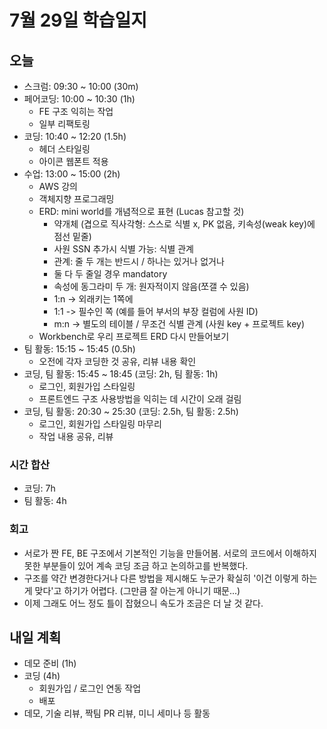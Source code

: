 # 7월 29일 학습일지

## 오늘

- 스크럼: 09:30 ~ 10:00 (30m)
- 페어코딩: 10:00 ~ 10:30 (1h)
  - FE 구조 익히는 작업
  - 일부 리팩토링
- 코딩: 10:40 ~ 12:20 (1.5h)
  - 헤더 스타일링
  - 아이콘 웹폰트 적용
- 수업: 13:00 ~ 15:00 (2h)
  - AWS 강의
  - 객체지향 프로그래밍
  - ERD: mini world를 개념적으로 표현 (Lucas 참고할 것)
    - 약개체 (겹으로 직사각형: 스스로 식별 x, PK 없음, 키속성(weak key)에 점선 밑줄)
    - 사원 SSN 추가시 식별 가능: 식별 관계
    - 관계: 줄 두 개는 반드시 / 하나는 있거나 없거나
    - 둘 다 두 줄일 경우 mandatory
    - 속성에 동그라미 두 개: 원자적이지 않음(쪼갤 수 있음)
    - 1:n -> 외래키는 1쪽에
    - 1:1 -> 필수인 쪽 (예를 들어 부서의 부장 컬럼에 사원 ID)
    - m:n -> 별도의 테이블 / 무조건 식별 관계 (사원 key + 프로젝트 key)
  - Workbench로 우리 프로젝트 ERD 다시 만들어보기
- 팀 활동: 15:15 ~ 15:45 (0.5h)
  - 오전에 각자 코딩한 것 공유, 리뷰 내용 확인
- 코딩, 팀 활동: 15:45 ~ 18:45 (코딩: 2h, 팀 활동: 1h)
  - 로그인, 회원가입 스타일링
  - 프론트엔드 구조 사용방법을 익히는 데 시간이 오래 걸림
- 코딩, 팀 활동: 20:30 ~ 25:30 (코딩: 2.5h, 팀 활동: 2.5h)
  - 로그인, 회원가입 스타일링 마무리
  - 작업 내용 공유, 리뷰

### 시간 합산

- 코딩: 7h
- 팀 활동: 4h

### 회고

- 서로가 짠 FE, BE 구조에서 기본적인 기능을 만들어봄. 서로의 코드에서 이해하지 못한 부분들이 있어 계속 코딩 조금 하고 논의하고를 반복했다.
- 구조를 약간 변경한다거나 다른 방법을 제시해도 누군가 확실히 '이건 이렇게 하는게 맞다'고 하기가 어렵다. (그만큼 잘 아는게 아니기 때문...)
- 이제 그래도 어느 정도 틀이 잡혔으니 속도가 조금은 더 날 것 같다.

## 내일 계획

- 데모 준비 (1h)
- 코딩 (4h)
  - 회원가입 / 로그인 연동 작업
  - 배포
- 데모, 기술 리뷰, 짝팀 PR 리뷰, 미니 세미나 등 활동
